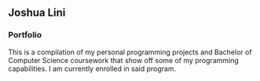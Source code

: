 ## Joshua Lini
### Portfolio
This is a compilation of my personal programming projects and Bachelor of Computer Science coursework that show off some of my programming capabilities. I am currently enrolled in said program.
